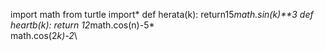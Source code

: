 import math
from turtle import*
def herata(k):
  return15*math.sin(k)**3
  def heartb(k):
  return 12*math.cos(n)-5*\
         math.cos(2*k)-2*\
         
